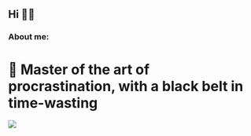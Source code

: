 ## Hi 👋😄

### About me:
# 🦥 Master of the art of procrastination, with a black belt in time-wasting
![](https://assets.piliapp.com/s3pxy/symbol/tag/square.png)

